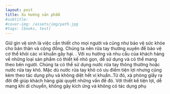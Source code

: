 ```yaml
---
layout: post
title: Xu hướng sản phẩm
#subtitle: 
#cover-img: /assets/img/path.jpg
#tags: [books, test]
---
```


Giữ gìn vệ sinh là việc cần thiết cho mọi người và cũng như bảo vệ sức khỏe cho bản thân và cộng đồng. Chúng ta nên rửa tay thường xuyên để bảo vệ cơ thể khỏi các vi khuẩn gây hại. . Với xu hướng và nhu cầu của khách hàng về những loại sản phẩm có thiết kế nhỏ gọn, dễ sử dụng và có thể mang theo bên người.  Chúng ta có thể sử dụng nước rửa tay thông thường hoặc nước rửa tay khô. Mặc dù nước rửa tay khô có ưu điểm tiện lợi nhưng cũng kèm theo tác dụng phụ và không diệt hết vi khuẩn..Từ đó, xà phòng giấy ra đời để giúp khách hàng giải quyết những vấn đề đó. Với thiết kế tiện lợi, dễ mang khi di chuyển, không gây kích ứng và không có tác dụng phụ
